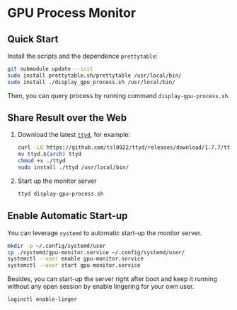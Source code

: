 # GPU Process Monitor

## Quick Start

Install the scripts and the dependence `prettytable`:

```bash
git submodule update --init
sudo install prettytable.sh/prettytable /usr/local/bin/
sudo install ./display_gpu_process.sh /usr/local/bin/
```

Then, you can query process by running command `display-gpu-process.sh`.

## Share Result over the Web

1. Download the latest [`ttyd`](https://github.com/tsl0922/ttyd/releases), for example:

    ```bash
    curl -LO https://github.com/tsl0922/ttyd/releases/download/1.7.7/ttyd.$(arch)
    mv ttyd.$(arch) ttyd
    chmod +x ./ttyd
    sudo install ./ttyd /usr/local/bin/
    ```

2. Start up the monitor server

    ```bash
    ttyd display-gpu-process.sh
    ```

## Enable Automatic Start-up

You can leverage `systemd` to automatic start-up the monitor server.

```bash
mkdir -p ~/.config/systemd/user
cp ./systemd/gpu-monitor.service ~/.config/systemd/user/
systemctl --user enable gpu-monitor.service
systemctl --user start gpu-monitor.service
```

Besides, you can start-up the server right after boot and keep it running without any open session by enable lingering for your own user.

```bash
loginctl enable-linger
```
